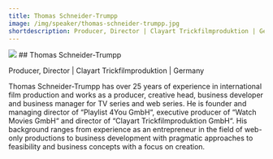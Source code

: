 ```yaml
---
title: Thomas Schneider-Trumpp
image: /img/speaker/thomas-schneider-trumpp.jpg
shortdescription: Producer, Director | Clayart Trickfilmproduktion | Germany
---
```

<img src="/img/speaker/thomas-schneider-trumpp.jpg">
## Thomas Schneider-Trumpp

Producer, Director | Clayart Trickfilmproduktion | Germany

Thomas Schneider-Trumpp has over 25 years of experience in international film production and works as a producer, creative head, business developer and business manager for TV series and web series. He is founder and managing director of “Playlist 4You GmbH“, executive producer of “Watch Movies GmbH“ and director of “Clayart Trickfilmproduktion GmbH“. His background ranges from experience as an entrepreneur in the field of web-only productions to business development with pragmatic approaches to feasibility and business concepts with a focus on creation.


